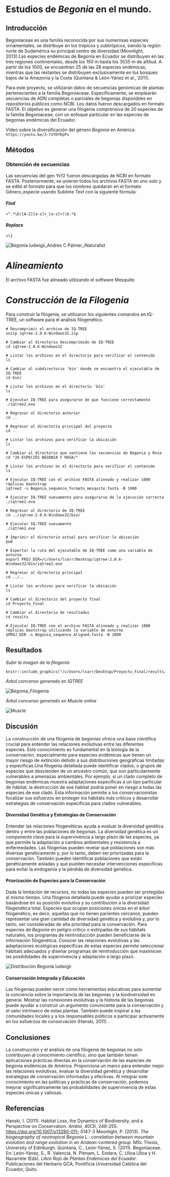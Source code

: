 # Estudios de *Begonia* en el mundo.
## Introducción
Begoniaceae es una familia reconocida por sus numerosas especies ornamentales, se distribuye en los trópicos y subtrópicos, siendo la región norte de Sudamérica su principal centro de diversidad (Moonlight, 2013).Las especies endémicas de Begonia en Ecuador se distribuyen en las tres regiones continentales, desde los 150 m hasta los 3535 m de altitud. A partir de los 1000, se encuentran 25 de las 28 especies endémicas, mientras que las restantes se distribuyen exclusivamente en los bosques bajos de la Amazonía y la Costa (Quintana & León-Yánez et al., 2011).

Para este proyecto, se utilizarán datos de secuencias genómicas de plantas pertenecientes a la familia Begoniaceae. Específicamente, se emplearán secuencias de ADN completas o parciales de begonias disponibles en repositorios públicos como NCBI. Los datos fueron descargados en formato FASTA. El objetivo es generar una filogenia comprensiva de 20 especies de la familia Begoniaceae, con un enfoque particular en las especies de begonias endémicas del Ecuador.

Vídeo sobre la diversificación del género *Begonia* en América: ```https://youtu.be/3-72YDYKpPs ```

## Métodos
  ### Obtención de secuencias 
Las secuencias del gen Ycf2 fueron descargadas de NCBI en formato FASTA. Posteriormente, se unieron todos los archivos FASTA en uno solo y se editó el formato para que los nombres quedaran en el formato Género_especie usando Sublime Text con la siguiente fórmula:

#### *Find*
```{r}
>^.*\b([A-Z][a-z]+_[a-z]+)\b.*$
```

#### *Replace*
```{r}
>\1
```

![Begonia ludwigii_Andres C  Palmer_iNaturalist](https://github.com/lsarrias/Proyecto-Final-/assets/171622163/98c386e5-e4b3-486f-875c-b46e59e73f92)

# *Alineamiento*

El archivo FASTA fue alineado utilizando el software Mesquite.

# *Construcción de la Filogenia*

Para construir la filogenia, se utilizaron los siguientes comandos en IQ-TREE, un software para el análisis filogenético.


```{r}
# Descomprimir el archivo de IQ-TREE
unzip iqtree-2.0.6-Windows32.zip

# Cambiar al directorio descomprimido de IQ-TREE
cd iqtree-2.0.6-Windows32

# Listar los archivos en el directorio para verificar el contenido
ls

# Cambiar al subdirectorio 'bin' donde se encuentra el ejecutable de IQ-TREE
cd bin/

# Listar los archivos en el directorio 'bin'
ls

# Ejecutar IQ-TREE para asegurarse de que funcione correctamente
./iqtree2.exe

# Regresar al directorio anterior
cd ..

# Regresar al directorio principal del proyecto
cd ..

# Listar los archivos para verificar la ubicación
ls

# Cambiar al directorio que contiene las secuencias de Begonia y Rosa
cd "20 ESPECIES BEGONIA Y ROSA/"

# Listar los archivos en el directorio para verificar el contenido
ls

# Ejecutar IQ-TREE con el archivo FASTA alineado y realizar 1000 réplicas bootstrap
iqtree2 -s Begonia_sequence_formato_mesquite.fasta -B 1000

# Ejecutar IQ-TREE nuevamente para asegurarse de la ejecución correcta
./iqtree2.exe

# Regresar al directorio de IQ-TREE
cd ../iqtree-2.0.6-Windows32/bin/

# Ejecutar IQ-TREE nuevamente
./iqtree2.exe

# Imprimir el directorio actual para verificar la ubicación
pwd

# Exportar la ruta del ejecutable de IQ-TREE como una variable de entorno
export PROJ_DIR=/c/Users/lsarr/Desktop/iqtree-2.0.6-Windows32/bin/iqtree2.exe

# Regresar al directorio principal
cd ../..

# Listar los archivos para verificar la ubicación
ls

# Cambiar al directorio del proyecto final
cd Proyecto_Final

# Cambiar al directorio de resultados
cd results

# Ejecutar IQ-TREE con el archivo FASTA alineado y realizar 1000 réplicas bootstrap utilizando la variable de entorno
$PROJ_DIR -s Begonia_sequence_Aligned.fasta -B 1000

```

## Resultados

*Subir la imagen de la filogenia*
```{r}
knitr::include_graphics("/c/Users/lsarr/Desktop/Proyecto_Final/results/Begonia_Filogenia.JPEG")
```
*Árbol concenso generado en IQTREE*

![Begonia_Filogenia](https://github.com/lsarrias/Proyecto-Final-/assets/171622163/6a214855-1a81-4261-8eef-000e1329afd5)

*Árbol concenso generado en Muscle online*

![Muscle](https://github.com/lsarrias/Proyecto-Final-/assets/171622163/b6cc8ef0-1365-4e86-934f-180b9f3a9445)

## Discusión

La construcción de una filogenia de begonias ofrece una base científica crucial para entender las relaciones evolutivas entre las diferentes especies. Este conocimiento es fundamental en la biología de la conservación, especialmente para especies endémicas que tienen un mayor riesgo de extinción debido a sus distribuciones geográficas limitadas y específicas.Una filogenia detallada puede identificar clados, o grupos de especies que descienden de un ancestro común, que son particularmente vulnerables a amenazas ambientales. Por ejemplo, si un clado completo de begonias endémicas muestra adaptaciones específicas a un tipo particular de hábitat, la destrucción de ese hábitat podría poner en riesgo a todas las especies de ese clado. Esta información permite a los conservacionistas focalizar sus esfuerzos en proteger los hábitats más críticos y desarrollar estrategias de conservación específicas para clados vulnerables.

#### Diversidad Genética y Estrategias de Conservación
Entender las relaciones filogenéticas ayuda a evaluar la diversidad genética dentro y entre las poblaciones de begonias. La diversidad genética es un componente clave para la supervivencia a largo plazo de las especies, ya que permite la adaptación a cambios ambientales y resistencia a enfermedades. Las filogenias pueden revelar qué poblaciones son más diversas genéticamente y, por lo tanto, deben ser priorizadas para la conservación. También pueden identificar poblaciones que están genéticamente aisladas y que pueden necesitar intervenciones específicas para evitar la endogamia y la pérdida de diversidad genética.

#### Priorización de Especies para la Conservación
Dada la limitación de recursos, no todas las especies pueden ser protegidas al mismo tiempo. Una filogenia detallada puede ayudar a priorizar especies basándose en su posición evolutiva y su contribución a la diversidad filogenética total. Especies que ocupan posiciones únicas en el árbol filogenético, es decir, aquellas que no tienen parientes cercanos, pueden representar una gran cantidad de diversidad genética y evolutiva y, por lo tanto, ser consideradas de alta prioridad para la conservación. Para especies de *Begonia* en peligro crítico o extirpadas de sus hábitats naturales, los programas de reintroducción pueden beneficiarse de la información filogenética. Conocer las relaciones evolutivas y las adaptaciones ecológicas específicas de estas especies permite seleccionar hábitats adecuados y diseñar programas de reintroducción que maximicen las posibilidades de supervivencia y adaptación a largo plazo.

![Distribución Begonia ludwigii](https://github.com/lsarrias/Proyecto-Final-/assets/171622163/16568033-f7ef-45ec-8c5f-3ad82cfd615c)

#### Conservación Integrada y Educación
Las filogenias pueden servir como herramientas educativas para aumentar la conciencia sobre la importancia de las begonias y la biodiversidad en general. Mostrar las conexiones evolutivas y la historia de las begonias puede ayudar a construir un argumento convincente para la conservación y el valor intrínseco de estas plantas. También puede inspirar a las comunidades locales y a los responsables políticos a participar activamente en los esfuerzos de conservación (Hanski, 2011).
.

## Conclusiones
La construcción y el análisis de una filogenia de begonias no solo contribuyen al conocimiento científico, sino que también tienen aplicaciones prácticas directas en la conservación de las especies de begonia endémicas de América. Proporciona un marco para entender mejor las relaciones evolutivas, evaluar la diversidad genética y desarrollar estrategias de conservación informadas y efectivas. Al integrar este conocimiento en las políticas y prácticas de conservación, podemos mejorar significativamente las probabilidades de supervivencia de estas especies únicas y valiosas.

## Referencias 
Hanski, I. (2011). Habitat Loss, the Dynamics of Biodiversity, and a Perspective on Conservation. *Ambio*, 40(3), 248-255. https://doi.org/10.1007/s13280-011-
0147-3
Moonlight, P. (2013). *The biogeography of neotropical Begonia L.: correlation between mountain evolution and range evolution in an Andean-centered group*. MSc 
Thesis, University of Edinburgh.
Quintana, C., León-Yánez, S. (2011). Begoniaceae. En: León-Yánez, S., R. Valencia, N. Pitmam, L. Endara, C. Ulloa Ulloa y H. Navarrete (Eds). *Libro Rojo de Plantas Endémicas del Ecuador*. Publicaciones del Herbario QCA, Pontificia Universidad  Católica del Ecuador, Quito.

